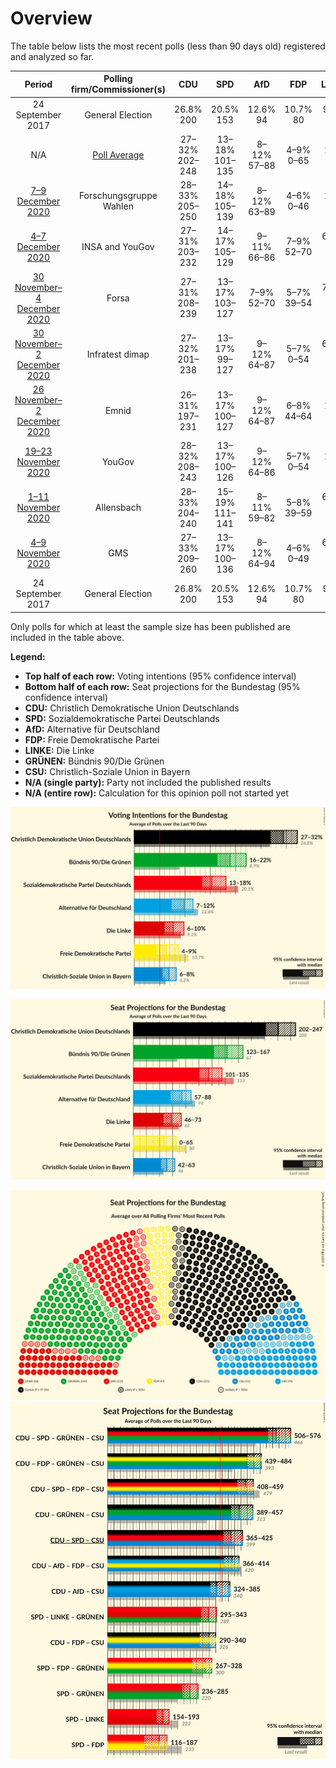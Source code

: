 # Overview

The table below lists the most recent polls (less than 90 days old) registered and analyzed so far.

| Period     | Polling firm/Commissioner(s) | CDU | SPD | AfD | FDP | LINKE | GRÜNEN | CSU |
|:----------:|:----------------------------:|:--:|:--:|:--:|:--:|:--:|:--:|:--:|
| 24 September 2017 | General Election | 26.8% <br> 200 | 20.5% <br> 153 | 12.6% <br> 94 | 10.7% <br> 80 | 9.2% <br> 69 | 8.9% <br> 67 | 6.2% <br> 46 |
| N/A | [Poll Average](average.html) | 27–32% <br> 202–248 | 13–18% <br> 101–135 | 8–12% <br> 57–88 | 4–9% <br> 0–65 | 6–10% <br> 46–73 | 16–22% <br> 123–167 | 6–8% <br> 42–63 |
| [7–9 December 2020](2020-12-09-ForschungsgruppeWahlen.html) | Forschungsgruppe Wahlen | 28–33% <br> 205–250 | 14–18% <br> 105–139 | 8–12% <br> 63–89 | 4–6% <br> 0–46 | 7–10% <br> 50–74 | 18–22% <br> 133–171 | 6–8% <br> 42–64 |
| [4–7 December 2020](2020-12-07-INSAandYouGov.html) | INSA and YouGov | 27–31% <br> 203–232 | 14–17% <br> 105–129 | 9–11% <br> 66–86 | 7–9% <br> 52–70 | 6–9% <br> 48–66 | 16–19% <br> 120–144 | 6–8% <br> 43–59 |
| [30 November–4 December 2020](2020-12-04-Forsa.html) | Forsa | 27–31% <br> 208–239 | 13–17% <br> 103–127 | 7–9% <br> 52–70 | 5–7% <br> 39–54 | 7–9% <br> 52–70 | 18–22% <br> 139–167 | 6–8% <br> 44–61 |
| [30 November–2 December 2020](2020-12-02-Infratestdimap.html) | Infratest dimap | 27–32% <br> 201–238 | 13–17% <br> 99–127 | 9–12% <br> 64–87 | 5–7% <br> 0–54 | 6–8% <br> 43–62 | 19–23% <br> 141–173 | 6–8% <br> 42–61 |
| [26 November–2 December 2020](2020-12-02-Emnid.html) | Emnid | 26–31% <br> 197–231 | 13–17% <br> 100–127 | 9–12% <br> 64–87 | 6–8% <br> 44–64 | 7–10% <br> 51–71 | 17–21% <br> 128–159 | 5–8% <br> 41–60 |
| [19–23 November 2020](2020-11-23-YouGov.html) | YouGov | 28–32% <br> 208–243 | 13–17% <br> 100–126 | 9–12% <br> 64–86 | 5–7% <br> 0–54 | 8–11% <br> 58–78 | 16–20% <br> 121–149 | 6–8% <br> 43–62 |
| [1–11 November 2020](2020-11-11-Allensbach.html) | Allensbach | 28–33% <br> 204–240 | 15–19% <br> 111–141 | 8–11% <br> 59–82 | 5–8% <br> 39–59 | 6–9% <br> 45–66 | 16–21% <br> 122–152 | 6–8% <br> 42–62 |
| [4–9 November 2020](2020-11-09-GMS.html) | GMS | 27–33% <br> 209–260 | 13–17% <br> 100–136 | 8–12% <br> 64–94 | 4–6% <br> 0–49 | 6–9% <br> 43–68 | 17–22% <br> 128–169 | 6–9% <br> 43–68 |
| 24 September 2017 | General Election | 26.8% <br> 200 | 20.5% <br> 153 | 12.6% <br> 94 | 10.7% <br> 80 | 9.2% <br> 69 | 8.9% <br> 67 | 6.2% <br> 46 |

Only polls for which at least the sample size has been published are included in the table above.

**Legend:**
+ **Top half of each row:** Voting intentions (95% confidence interval)
+ **Bottom half of each row:** Seat projections for the Bundestag (95% confidence interval)
+ **CDU:** Christlich Demokratische Union Deutschlands
+ **SPD:** Sozialdemokratische Partei Deutschlands
+ **AfD:** Alternative für Deutschland
+ **FDP:** Freie Demokratische Partei
+ **LINKE:** Die Linke
+ **GRÜNEN:** Bündnis 90/Die Grünen
+ **CSU:** Christlich-Soziale Union in Bayern
+ **N/A (single party):** Party not included the published results
+ **N/A (entire row):** Calculation for this opinion poll not started yet


![Graph with voting intentions not yet produced](average.png "Voting Intentions")

![Graph with seats not yet produced](average-seats.png "Seats")

![Graph with seating plan not yet produced](average-seating-plan.png "Seating Plan")
![Graph with coalitions seats not yet produced](average-coalitions-seats.png "Coalitions Seats")

